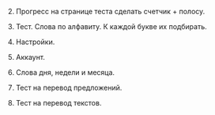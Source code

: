 2. Прогресс на странице теста сделать счетчик + полосу.







6. Тест. Слова по алфавиту. К каждой букве их подбирать.
7. Настройки.
8. Аккаунт.
9.  Слова дня, недели и месяца.
10. Тест на перевод предложений.
11. Тест на перевод текстов.